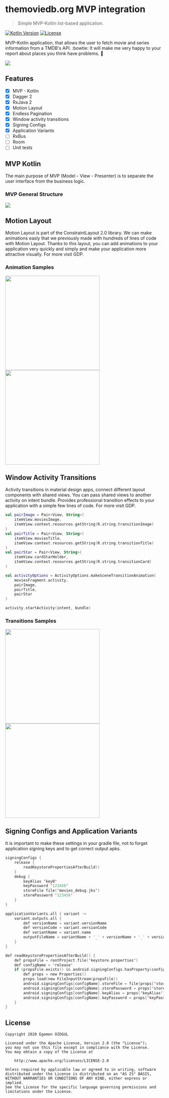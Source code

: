 # themoviedb.org MVP integration
> Simple MVP-Kotlin list-based application.

[![Kotlin Version](https://img.shields.io/badge/language-kotlin%20100%25-orange.svg)](https://kotlinlang.org/)
[![License](https://img.shields.io/badge/License-Apache%202.0-yellowgreen.svg)](https://opensource.org/licenses/Apache-2.0)

MVP-Kotlin application, that allows the user to fetch movie and series information from a TMDB's API. :bowtie: It will make me very happy to your report about places you think have problems. :facepunch:

![](grph/promotion.png)

## Features

- [x] MVP - Kotlin
- [x] Dagger 2
- [x] RxJava 2
- [x] Motion Layout
- [x] Endless Pagination
- [x] Window activity transitions
- [x] Signing Configs
- [x] Application Variants
- [ ] RxBus
- [ ] Room
- [ ] Unit tests

## MVP Kotlin

The main purpose of MVP (Model - View - Presenter) is to separate the user interface from the business logic.

### MVP General Structure

![](grph/mvppresent.png)


## Motion Layout

Motion Layout is part of the ConstraintLayout 2.0 library. We can make animations easly that we previously made with hundreds of lines of code with Motion Layout. Thanks to this layout, you can add animations to your application very quickly and simply and make your application more attractive visually. For more visit GDP.

### Animation Samples

<img src = "grph/motionlayout.gif" width ="300" /> <img src = "grph/expandedanim.gif" width ="300" />

## Window Activity Transitions

Activity transitions in material design apps, connect different layout components with shared views. You can pass shared views to another activity on intent bundle. Provides professional transition effects to your application with a simple few lines of code. For more visit GDP.

```kotlin
val pairImage = Pair<View, String>(
    itemView.moviesImage,
    itemView.context.resources.getString(R.string.transitionImage)
)
val pairTitle = Pair<View, String>(
    itemView.moviesTitle,
    itemView.context.resources.getString(R.string.transitionTitle)
)
val pairStar = Pair<View, String>(
    itemView.cardStarHolder,
    itemView.context.resources.getString(R.string.transitionCard)
)

val activityOptions = ActivityOptions.makeSceneTransitionAnimation(
    moviesFragment.activity,
    pairImage,
    pairTitle,
    pairStar
)

activity.startActivity(intent, bundle)
```
### Transitions Samples

<img src = "grph/viewtrainsition.gif" width ="300" /> <img src = "grph/motionlayout.gif" width ="300" />


## Signing Configs and Application Variants

It is important to make these settings in your gradle file, not to forget application signing keys and to get correct output apks.

```kotlin
signingConfigs {
    release {
        readKeystorePropertiesAfterBuild()
    }
    debug {
        keyAlias 'key0'
        keyPassword '123456'
        storeFile file('movies_debug.jks')
        storePassword '123456'
    }
}

applicationVariants.all { variant ->
    variant.outputs.all {
        def versionName = variant.versionName
        def versionCode = variant.versionCode
        def variantName = variant.name
        outputFileName = variantName + '_' + versionName + '_' + versionCode + '.apk'
    }
}

def readKeystorePropertiesAfterBuild() {
    def propsFile = rootProject.file('keystore.properties')
    def configName = 'release'
    if (propsFile.exists() && android.signingConfigs.hasProperty(configName)) {
        def props = new Properties()
        props.load(new FileInputStream(propsFile))
        android.signingConfigs[configName].storeFile = file(props['storeFile'])
        android.signingConfigs[configName].storePassword = props['storePassword']
        android.signingConfigs[configName].keyAlias = props['keyAlias']
        android.signingConfigs[configName].keyPassword = props['keyPassword']
    }
}
```


## License

```
Copyright 2020 Egemen ÖZOGUL

Licensed under the Apache License, Version 2.0 (the "License");
you may not use this file except in compliance with the License.
You may obtain a copy of the License at

    http://www.apache.org/licenses/LICENSE-2.0

Unless required by applicable law or agreed to in writing, software
distributed under the License is distributed on an "AS IS" BASIS,
WITHOUT WARRANTIES OR CONDITIONS OF ANY KIND, either express or implied.
See the License for the specific language governing permissions and
limitations under the License.
```


